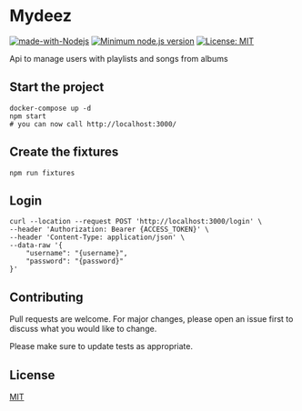 # Mydeez

[![made-with-Nodejs](https://img.shields.io/badge/Made%20with-Nodejs-1f425f.svg)](https://nodejs.org/en/)
[![Minimum node.js version](https://badgen.net/npm/node/express)](https://npmjs.com/package/express)
[![License: MIT](https://img.shields.io/badge/License-MIT-yellow.svg)](https://opensource.org/licenses/MIT)


Api to manage users with playlists and songs from albums

## Start the project

```
docker-compose up -d
npm start
# you can now call http://localhost:3000/
```


## Create the fixtures

```
npm run fixtures
```

## Login

```
curl --location --request POST 'http://localhost:3000/login' \
--header 'Authorization: Bearer {ACCESS_TOKEN}' \
--header 'Content-Type: application/json' \
--data-raw '{
    "username": "{username}",
    "password": "{password}"
}'
```

## Contributing
Pull requests are welcome. For major changes, please open an issue first to discuss what you would like to change.

Please make sure to update tests as appropriate.

## License
[MIT](https://choosealicense.com/licenses/mit/)

